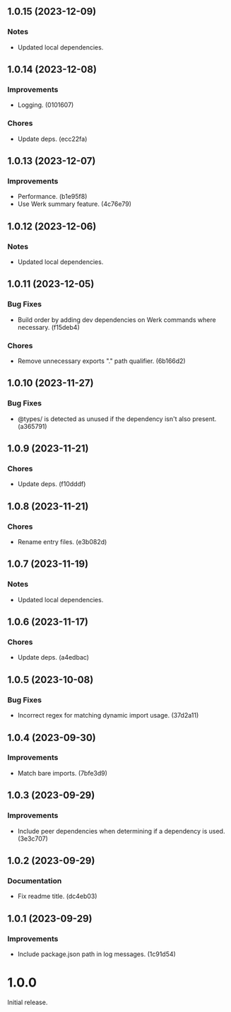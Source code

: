 ## 1.0.15 (2023-12-09)

### Notes

- Updated local dependencies.

## 1.0.14 (2023-12-08)

### Improvements

- Logging. (0101607)

### Chores

- Update deps. (ecc22fa)

## 1.0.13 (2023-12-07)

### Improvements

- Performance. (b1e95f8)
- Use Werk summary feature. (4c76e79)

## 1.0.12 (2023-12-06)

### Notes

- Updated local dependencies.

## 1.0.11 (2023-12-05)

### Bug Fixes

- Build order by adding dev dependencies on Werk commands where necessary. (f15deb4)

### Chores

- Remove unnecessary exports "." path qualifier. (6b166d2)

## 1.0.10 (2023-11-27)

### Bug Fixes

- @types/<name> is detected as unused if the <name> dependency isn't also present. (a365791)

## 1.0.9 (2023-11-21)

### Chores

- Update deps. (f10dddf)

## 1.0.8 (2023-11-21)

### Chores

- Rename entry files. (e3b082d)

## 1.0.7 (2023-11-19)

### Notes

- Updated local dependencies.

## 1.0.6 (2023-11-17)

### Chores

- Update deps. (a4edbac)

## 1.0.5 (2023-10-08)

### Bug Fixes

- Incorrect regex for matching dynamic import usage. (37d2a11)

## 1.0.4 (2023-09-30)

### Improvements

- Match bare imports. (7bfe3d9)

## 1.0.3 (2023-09-29)

### Improvements

- Include peer dependencies when determining if a dependency is used. (3e3c707)

## 1.0.2 (2023-09-29)

### Documentation

- Fix readme title. (dc4eb03)

## 1.0.1 (2023-09-29)

### Improvements

- Include package.json path in log messages. (1c91d54)

# 1.0.0

Initial release.
